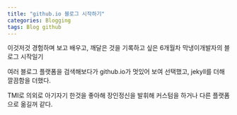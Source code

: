```yaml
---
title: "github.io 블로그 시작하기"
categories: Blogging
tags: Blog github
---
```

이것저것 경험하며 보고 배우고, 깨달은 것을 기록하고 싶은 6개월차 막냉이개발자의 블로그 시작일기

여러 블로그 플랫폼을 검색해보다가 github.io가 멋있어 보여 선택했고, jekyll를 더해 깔끔함을 더했다.

TMI로 의외로 아기자기 한것을 좋아해 장인정신을 발휘해 커스텀을 하거나 다른 플랫폼으로 옮길꺼 같다.
